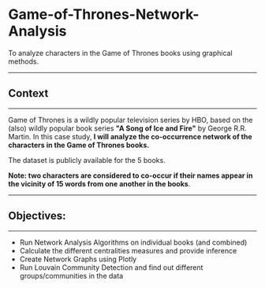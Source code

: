 # Game-of-Thrones-Network-Analysis
To analyze characters in the Game of Thrones books using graphical methods.


--------------------
## **Context**
--------------------

Game of Thrones is a wildly popular television series by HBO, based on the (also) wildly popular book series **"A Song of Ice and Fire"** by George R.R. Martin. In this case study, **I will analyze the co-occurrence network of the characters in the Game of Thrones books.** 

The dataset is publicly available for the 5 books.

**Note: two characters are considered to co-occur if their names appear in the vicinity of 15 words from one another in the books**.

-------------------------
## **Objectives:**
-------------------------

- Run Network Analysis Algorithms on individual books (and combined)
- Calculate the different centralities measures and provide inference
- Create Network Graphs using Plotly
- Run Louvain Community Detection and find out different groups/communities in the data

